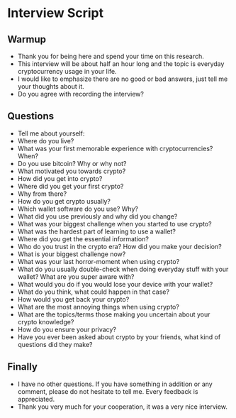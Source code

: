 # Interview Script

## Warmup

- Thank you for being here and spend your time on this research.
- This interview will be about half an hour long and the topic is everyday cryptocurrency usage in your life.
- I would like to emphasize there are no good or bad answers, just tell me your thoughts about it.
- Do you agree with recording the interview? 

## Questions

- Tell me about yourself:
 - Where do you live?
 - What was your first memorable experience with cryptocurrencies? When?
- Do you use bitcoin? Why or why not?
- What motivated you towards crypto?
 - How did you get into crypto?
- Where did you get your first crypto?
 - Why from there?
 - How do you get crypto usually?
- Which wallet software do you use? Why?
 - What did you use previously and why did you change?
- What was your biggest challenge when you started to use crypto?
- What was the hardest part of learning to use a wallet?
 - Where did you get the essential information?
- Who do you trust in the crypto era? How did you make your decision?
- What is your biggest challenge now? 
- What was your last horror-moment when using crypto?
 - What do you usually double-check when doing everyday stuff with your wallet? What are you super aware with?
- What would you do if you would lose your device with your wallet?
 - What do you think, what could happen in that case?
 - How would you get back your crypto?
- What are the most annoying things when using crypto?
- What are the topics/terms those making you uncertain about your crypto knowledge?
- How do you ensure your privacy?
- Have you ever been asked about crypto by your friends, what kind of questions did they make?

## Finally

- I have no other questions. If you have something in addition or any comment, please do not hesitate to tell me. Every feedback is appreciated. 
- Thank you very much for your cooperation, it was a very nice interview. 

